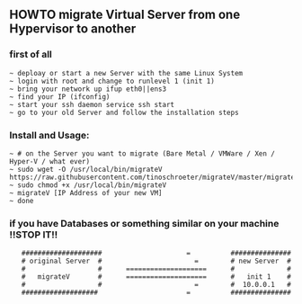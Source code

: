 ## HOWTO migrate Virtual Server from one Hypervisor to another

### first of all

```
~ deploay or start a new Server with the same Linux System
~ login with root and change to runlevel 1 (init 1)
~ bring your network up ifup eth0||ens3
~ find your IP (ifconfig)
~ start your ssh daemon service ssh start
~ go to your old Server and follow the installation steps

```

### Install and Usage:

```
~ # on the Server you want to migrate (Bare Metal / VMWare / Xen / Hyper-V / what ever)
~ sudo wget -O /usr/local/bin/migrateV https://raw.githubusercontent.com/tinoschroeter/migrateV/master/migrateV
~ sudo chmod +x /usr/local/bin/migrateV
~ migrateV [IP Address of your new VM]
~ done

```

### if you have Databases or something similar on your machine !!STOP IT!! 

```
   ####################                     =          ###############
   # original Server  #                       =        # new Server  #
   #                  #      ====================      #             #
   #   migrateV       #      ====================      #   init 1    #
   #                  #                       =        #  10.0.0.1   #
   ###################                      =          ###############
```


